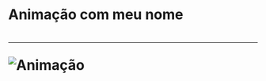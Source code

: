 <h1> Animação com meu nome <h1>
<hr>

![Animação](https://user-images.githubusercontent.com/82732587/118198632-ac28a080-b427-11eb-95a7-d8760ab2ee28.gif)
